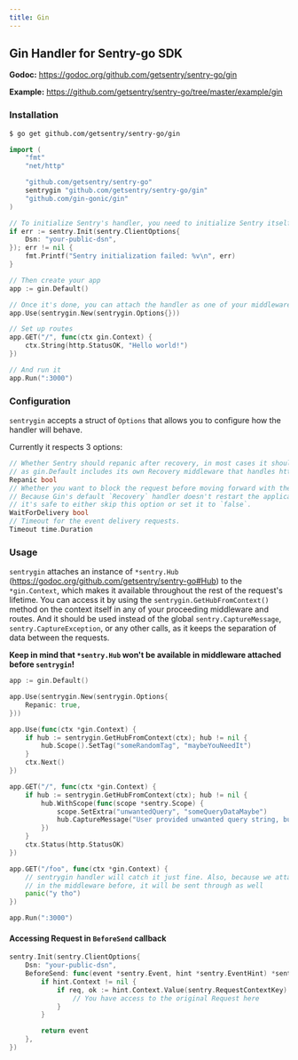 ```yaml
---
title: Gin
---
```


## Gin Handler for Sentry-go SDK

**Godoc:** https://godoc.org/github.com/getsentry/sentry-go/gin

**Example:** https://github.com/getsentry/sentry-go/tree/master/example/gin

### Installation

```bash
$ go get github.com/getsentry/sentry-go/gin
```

```go
import (
	"fmt"
	"net/http"

	"github.com/getsentry/sentry-go"
	sentrygin "github.com/getsentry/sentry-go/gin"
	"github.com/gin-gonic/gin"
)

// To initialize Sentry's handler, you need to initialize Sentry itself beforehand
if err := sentry.Init(sentry.ClientOptions{
	Dsn: "your-public-dsn",
}); err != nil {
	fmt.Printf("Sentry initialization failed: %v\n", err)
}

// Then create your app
app := gin.Default()

// Once it's done, you can attach the handler as one of your middleware
app.Use(sentrygin.New(sentrygin.Options{}))

// Set up routes
app.GET("/", func(ctx gin.Context) {
	ctx.String(http.StatusOK, "Hello world!")
})

// And run it
app.Run(":3000")
```

### Configuration

`sentrygin` accepts a struct of `Options` that allows you to configure how the handler will behave.

Currently it respects 3 options:

```go
// Whether Sentry should repanic after recovery, in most cases it should be set to true,
// as gin.Default includes its own Recovery middleware that handles http responses.
Repanic bool
// Whether you want to block the request before moving forward with the response.
// Because Gin's default `Recovery` handler doesn't restart the application,
// it's safe to either skip this option or set it to `false`.
WaitForDelivery bool
// Timeout for the event delivery requests.
Timeout time.Duration
```

### Usage

`sentrygin` attaches an instance of `*sentry.Hub` (https://godoc.org/github.com/getsentry/sentry-go#Hub) to the `*gin.Context`, which makes it available throughout the rest of the request's lifetime.
You can access it by using the `sentrygin.GetHubFromContext()` method on the context itself in any of your proceeding middleware and routes.
And it should be used instead of the global `sentry.CaptureMessage`, `sentry.CaptureException`, or any other calls, as it keeps the separation of data between the requests.

**Keep in mind that `*sentry.Hub` won't be available in middleware attached before `sentrygin`!**

```go
app := gin.Default()

app.Use(sentrygin.New(sentrygin.Options{
	Repanic: true,
}))

app.Use(func(ctx *gin.Context) {
	if hub := sentrygin.GetHubFromContext(ctx); hub != nil {
		hub.Scope().SetTag("someRandomTag", "maybeYouNeedIt")
	}
	ctx.Next()
})

app.GET("/", func(ctx *gin.Context) {
	if hub := sentrygin.GetHubFromContext(ctx); hub != nil {
		hub.WithScope(func(scope *sentry.Scope) {
			scope.SetExtra("unwantedQuery", "someQueryDataMaybe")
			hub.CaptureMessage("User provided unwanted query string, but we recovered just fine")
		})
	}
	ctx.Status(http.StatusOK)
})

app.GET("/foo", func(ctx *gin.Context) {
	// sentrygin handler will catch it just fine. Also, because we attached "someRandomTag"
	// in the middleware before, it will be sent through as well
	panic("y tho")
})

app.Run(":3000")
```

#### Accessing Request in `BeforeSend` callback

```go
sentry.Init(sentry.ClientOptions{
	Dsn: "your-public-dsn",
	BeforeSend: func(event *sentry.Event, hint *sentry.EventHint) *sentry.Event {
		if hint.Context != nil {
			if req, ok := hint.Context.Value(sentry.RequestContextKey).(*http.Request); ok {
				// You have access to the original Request here
			}
		}

		return event
	},
})
```
